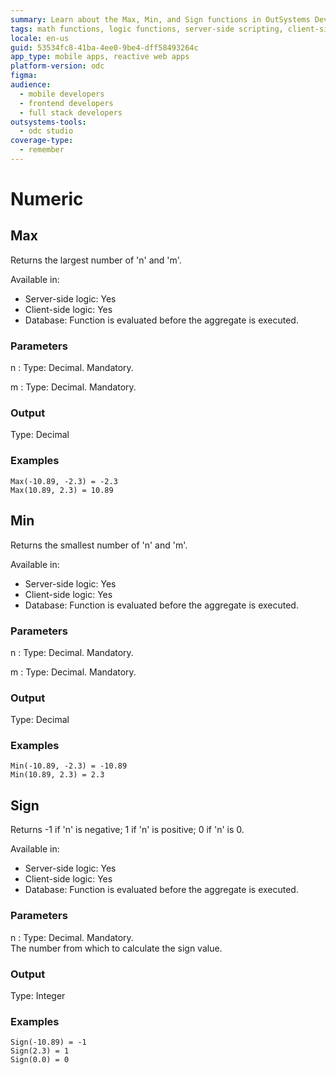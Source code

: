 ```yaml
---
summary: Learn about the Max, Min, and Sign functions in OutSystems Developer Cloud (ODC), supporting both server-side and client-side logic.
tags: math functions, logic functions, server-side scripting, client-side scripting, data manipulation
locale: en-us
guid: 53534fc8-41ba-4ee0-9be4-dff58493264c
app_type: mobile apps, reactive web apps
platform-version: odc
figma:
audience:
  - mobile developers
  - frontend developers
  - full stack developers
outsystems-tools:
  - odc studio
coverage-type:
  - remember
---
```


# Numeric

## Max

Returns the largest number of 'n' and 'm'.  

Available in:  

* Server-side logic: Yes
* Client-side logic: Yes
* Database: Function is evaluated before the aggregate is executed.

### Parameters

n
:    Type: Decimal. Mandatory.  

m
:    Type: Decimal. Mandatory.  

### Output

Type: Decimal  

### Examples

```
Max(-10.89, -2.3) = -2.3
Max(10.89, 2.3) = 10.89
```

## Min

Returns the smallest number of 'n' and 'm'.  

Available in:  

* Server-side logic: Yes
* Client-side logic: Yes
* Database: Function is evaluated before the aggregate is executed.

### Parameters

n
:    Type: Decimal. Mandatory.  

m
:    Type: Decimal. Mandatory.  

### Output

Type: Decimal  

### Examples

```
Min(-10.89, -2.3) = -10.89
Min(10.89, 2.3) = 2.3
```

## Sign

Returns -1 if 'n' is negative; 1 if 'n' is positive; 0 if 'n' is 0.  

Available in:  

* Server-side logic: Yes
* Client-side logic: Yes
* Database: Function is evaluated before the aggregate is executed.

### Parameters

n
:    Type: Decimal. Mandatory.  
The number from which to calculate the sign value.

### Output

Type: Integer  

### Examples

```
Sign(-10.89) = -1
Sign(2.3) = 1
Sign(0.0) = 0
```
